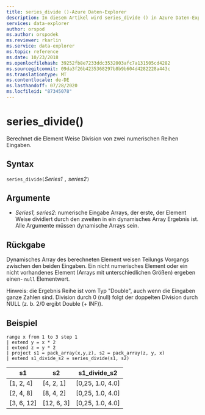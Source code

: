 ```yaml
---
title: series_divide ()-Azure Daten-Explorer
description: In diesem Artikel wird series_divide () in Azure Daten-Explorer beschrieben.
services: data-explorer
author: orspod
ms.author: orspodek
ms.reviewer: rkarlin
ms.service: data-explorer
ms.topic: reference
ms.date: 10/23/2018
ms.openlocfilehash: 39252fb8e7233ddc3532003afc7a131505cd4282
ms.sourcegitcommit: 09da3f26b4235368297b8b9b604d4282228a443c
ms.translationtype: MT
ms.contentlocale: de-DE
ms.lasthandoff: 07/28/2020
ms.locfileid: "87345078"
---
```

# <a name="series_divide"></a>series_divide()

Berechnet die Element Weise Division von zwei numerischen Reihen Eingaben.

## <a name="syntax"></a>Syntax

`series_divide(`*Series1* `,` *series2*`)`

## <a name="arguments"></a>Argumente

* *Series1, series2*: numerische Eingabe Arrays, der erste, der Element Weise dividiert durch den zweiten in ein dynamisches Array Ergebnis ist. Alle Argumente müssen dynamische Arrays sein. 

## <a name="returns"></a>Rückgabe

Dynamisches Array des berechneten Element weisen Teilungs Vorgangs zwischen den beiden Eingaben. Ein nicht numerisches Element oder ein nicht vorhandenes Element (Arrays mit unterschiedlichen Größen) ergeben einen- `null` Elementwert.

Hinweis: die Ergebnis Reihe ist vom Typ "Double", auch wenn die Eingaben ganze Zahlen sind. Division durch 0 (null) folgt der doppelten Division durch NULL (z. b. 2/0 ergibt Double (+ INF)).

## <a name="example"></a>Beispiel

<!-- csl: https://help.kusto.windows.net:443/Samples -->
```kusto
range x from 1 to 3 step 1
| extend y = x * 2
| extend z = y * 2
| project s1 = pack_array(x,y,z), s2 = pack_array(z, y, x)
| extend s1_divide_s2 = series_divide(s1, s2)
```

|s1         |s2|        s1_divide_s2|
|---|---|---|
|[1, 2, 4]    |[4, 2, 1]|   [0,25, 1.0, 4.0]|
|[2, 4, 8]    |[8, 4, 2]|   [0,25, 1.0, 4.0]|
|[3, 6, 12]   |[12, 6, 3]|  [0,25, 1.0, 4.0]|
